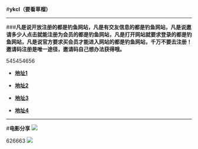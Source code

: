<!-- Global site tag (gtag.js) - Google Analytics -->
<script async src="https://www.googletagmanager.com/gtag/js?id=UA-128679952-1"></script>
<script>
  window.dataLayer = window.dataLayer || [];
  function gtag(){dataLayer.push(arguments);}
  gtag('js', new Date());

  gtag('config', 'UA-128679952-1');
</script>

#**ykcl（要看草榴）**

------

###**凡是说开放注册的都是钓鱼网站，凡是有交友信息的都是钓鱼网站，凡是说邀请多少人点击就能注册为会员的都是钓鱼网站，凡是打开网站就要求登录的都是钓鱼网站，凡是说官方要求买会员才能进入网站的都是钓鱼网站，千万不要去注册！邀请码注册是唯一途径，邀请码自己想办法获得哦。**

545454656

*  **[地址1](https://about.me/ykc)**
  
*  **[地址2](https://www.baidu.com)**
  
*  **[地址3](https://www.baidu.com)**
  
* **[地址4](https://www.baidu.com)**

------

#**电影分享**
![](http://ww2.sinaimg.cn/mw690/005zXVmagw1f5h0brd2uvg30fk06enpf.gif)


626663
![](http://wx1.sinaimg.cn/mw690/0060lm7Tly1fwxlrrdjzwj30kz0cidhc.jpg)


